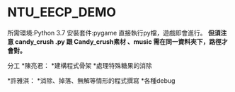 # NTU_EECP_DEMO
所需環境:Python 3.7
安裝套件:pygame
直接執行py檔，遊戲即會進行。
**但須注意 candy_crush .py 跟 Candy_crush素材 、music 需在同一資料夾下，路徑才會對。**

分工
*陳亮君：
  *建構程式骨架
  *處理特殊糖果的消除
   
*許雅淇：
  *消除、掉落、無解等情形的程式撰寫
  *各種debug

